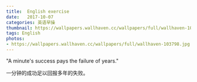 ```yaml
---
title:  English exercise
date:   2017-10-07
categories: 英语早操
thumbnail: https://wallpapers.wallhaven.cc/wallpapers/full/wallhaven-103798.jpg
tags: English
photos:
- https://wallpapers.wallhaven.cc/wallpapers/full/wallhaven-103798.jpg
---
```


"A minute's success pays the failure of years."
<p>一分钟的成功足以回报多年的失败。</p>
